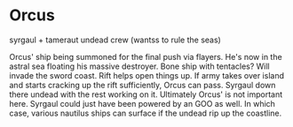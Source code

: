 # Orcus
syrgaul + tameraut undead crew (wantss to rule the seas)

Orcus' ship being summoned for the final push via flayers.
He's now in the astral sea floating his massive destroyer. Bone ship with tentacles?
Will invade the sword coast. Rift helps open things up.
If army takes over island and starts cracking up the rift sufficiently, Orcus can pass.
Syrgaul down there undead with the rest working on it.
Ultimately Orcus' is not important here. Syrgaul could just have been powered by an GOO as well.
In which case, various nautilus ships can surface if the undead rip up the coastline.
